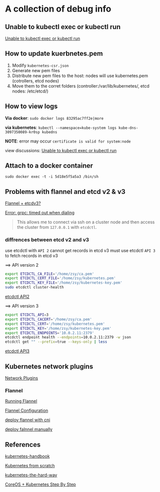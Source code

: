 # A collection of debug info

## Unable to kubectl exec or kubectl run

[Unable to kubectl exec or kubectl run](https://github.com/kelseyhightower/kubernetes-the-hard-way/issues/146)

## How to update kuerbnetes.pem

1. Modify `kubernetes-csr.json`
1. Generate new pem files
1. Distribute new pem files to the host: nodes will use kubernetes.pem (cotrollers, etcd nodes)
1. Move them to the corret folders (controller:/var/lib/kubernetes/, etcd nodes: /etc/etcd/)

## How to view logs

**Via docker**: `sudo docker logs 83295ac7ff2e|more`

**via kubernetes**: `kubectl --namespace=kube-system logs kube-dns-3097350089-kr0sp kubedns`

**NOTE**: error may occur `certificate is valid for system:node`

view discussions: [Unable to kubectl exec or kubectl run](https://github.com/kelseyhightower/kubernetes-the-hard-way/issues/146)

## Attach to a docker container

`sudo docker exec -t -i 5d18e5f5a5a3 /bin/sh`

## Problems with flannel and etcd v2 & v3

[Flannel + etcdv3?](https://github.com/coreos/flannel/issues/554)

[Error: grpc: timed out when dialing](https://github.com/coreos/etcd/issues/7336)
> This allows me to connect via ssh on a cluster node and then access the cluster from `127.0.0.1` with `etcdctl`.

### diffrences between etcd v2 and v3

use etcdctl with `API 2` cannot get records in etcd v3
must use etcdctl `API 3` to fetch records in etcd v3

==> API version 2

```bash
export ETCDCTL_CA_FILE='/home/zsy/ca.pem'
export ETCDCTL_CERT_FILE='/home/zsy/kubernetes.pem'
export ETCDCTL_KEY_FILE='/home/zsy/kubernetes-key.pem'
sudo etcdctl cluster-health
```

[etcdctl API2](https://github.com/coreos/etcd/blob/master/etcdctl/READMEv2.md)

==> API version 3

```bash
export ETCDCTL_API=3
export ETCDCTL_CACERT='/home/zsy/ca.pem'
export ETCDCTL_CERT='/home/zsy/kubernetes.pem'
export ETCDCTL_KEY='/home/zsy/kubernetes-key.pem'
export ETCDCTL_ENDPOINTS='10.0.2.11:2379'
etcdctl endpoint health --endpoints=10.0.2.11:2379 -w json
etcdctl get "" --prefix=true --keys-only | less
```

[etcdctl API3](https://github.com/coreos/etcd/tree/master/etcdctl)

## Kubernetes network plugins

[Network Plugins](https://kubernetes.io/docs/concepts/cluster-administration/network-plugins/)

### Flannel

[Running Flannel](https://coreos.com/flannel/docs/latest/running.html)

[Flannel Configuration](https://coreos.com/flannel/docs/latest/configuration.html)

[deploy flannel with cni](https://coreos.com/kubernetes/docs/latest/deploy-workers.html)

[deploy falnnel manually](https://github.com/feiskyer/kubernetes-handbook/blob/master/deploy/centos/node-installation.md)

## References

[kubernetes-handbook](https://github.com/feiskyer/kubernetes-handbook/blob/master/deploy/centos/create-tls-and-secret-key.md)

[Kubernetes from scratch](https://nixaid.com/kubernetes-from-scratch/)

[kubernetes-the-hard-way](https://github.com/kelseyhightower/kubernetes-the-hard-way/blob/4d442675ba44c418be02709f61f192b09c4babc9/docs/01-infrastructure-gcp.md)

[CoreOS + Kubernetes Step By Step](https://coreos.com/kubernetes/docs/latest/getting-started.html)